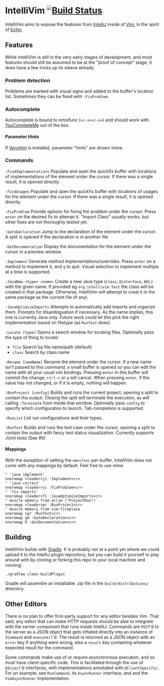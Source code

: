 IntelliVim [![Build Status](http://img.shields.io/travis/dhleong/intellivim.svg?style=flat)](https://travis-ci.org/dhleong/intellivim)
==========

IntelliVim aims to expose the features from [IntelliJ](https://www.jetbrains.com/idea/) inside of [Vim](http://www.vim.org/),
in the spirit of [Eclim](http://eclim.org).


## Features

While IntelliVim is still in the very early stages of development, and most features
should still be assumed to be at the "proof of concept" stage, it does have a few tricks up its sleeve already.

### Problem detection

Problems are marked with visual signs and added to the buffer's location list. Sometimes
they can be fixed with `:FixProblem`.

### Autocomplete

Autocomplete is bound to omnifunc (`<c-x><c-o>`) and should work with [YouCompleteMe](https://github.com/Valloric/YouCompleteMe) out of the box.

#### Parameter Hints

If [VeryHint](https://github.com/dhleong/vim-veryhint) is installed, parameter "hints" are shown inline.

### Commands

`:FindImplementations`  Populate and open the quickfix buffer with locations of
implementations of the element under the cursor. If there was a single result,
it is opened directly.

`:FindUsages`  Populate and open the quickfix buffer with locations of
usages for the element under the cursor. If there was a single result,
it is opened directly.

`:FixProblem`  Provide options for fixing the problem under the cursor.
Press `enter` on the desired fix to attempt it. "Import Class" usually works,
but other fixes are not thoroughly tested yet.

`:GotoDeclaration`  Jump to the declaration of the element under the cursor.
A split is opened if the declaration is in another file

`:GetDocumentation`  Display the documentation for the element under the cursor
in a preview window.

`:Implement`  Generate method implementations/overrides. 
Press `enter` on a method to implement it, and `q` to quit. 
Visual selection to implement multiple at a time is supported.

`:JavaNew <type> <name>`  Create a new Java type (`class`, `@interface`, etc.)
with the given name. If provided eg `org.intellivim.Test` the class will be
created in that package. Otherwise, IntelliVim will attempt to creat it in
the same package as the current file (if any).

`:JavaOptimizeImports`  Attempts to automatically add imports and organize them.
Prompts for disambiguation if necessary. As the name implies, this one is currently
Java only. Future work could let this pick the right implementation based on filetype
(as `RunTest` does).

`:Locate [type]` Opens a search window for locating files. Optionally pass the type
of thing to locate: 
 - `file` Search by file name/path (default)
 - `class` Search by class name

`:Rename [newName]` Rename the element under the cursor. If a new name isn't passed
to this command, a small buffer is opened so you can edit the name with all your
usual vim bindings. Pressing `enter` in this buffer will commit the change; `ctrl-c`
or `q` will cancel. When pressing `enter`, if the value has not changed, or if it is
empty, nothing will happen.

`:RunProject [config]` Builds and runs the current project, opening a split to contain
the output. Closing the split will terminate the execution, as will calling 
`:Terminate` from inside that window. Optionally pass `config` to specify which
configuration to launch. Tab-completion is supported.

`:RunList` List run configurations and their types.

`:RunTest` Builds and runs the test case under the cursor, opening a split to contain
the output with fancy test status visualization. Currently supports JUnit tests (See #5)

#### Mappings

With the exception of setting the `omnifunc` per-buffer, IntelliVim does not come with
any mappings by default. Feel free to use mine:

```vim
" 'java implement'
nnoremap <leader>ji :Implement<cr>
" 'java correct'
nnoremap <leader>jc :FixProblem<cr>
" 'fix imports'
nnoremap <leader>fi :JavaOptimizeImports<cr>
" muscle memory from eclim ("ProjectRun")
nnoremap <leader>pr :RunProject<cr>
" muscle memory from vim-fireplace
nnoremap cpr :RunTest<cr>
nnoremap gd :GotoDeclaration<cr>
nnoremap K :GetDocumentation<cr>
```

## Building

IntelliVim builds with [Gradle](https://gradle.org). It is probably not at a point
yet where we could upload it to the IntelliJ plugin repository, but you can build
it yourself to play around with by cloning or forking this repo to your local machine
and running:

    ./gradlew clean buildPlugin

Gradle will assemble an installable .zip file in the `build/distributions/` directory.

## Other Editors

There is no plan to offer first-party support for any editor besides Vim. That said,
any editor that can make HTTP requests should be able to integrate with the server
component that runs inside IntelliJ. Commands are `POST`'d to the server as a JSON
object that gets inflated directly into an instance of `ICommand` and `execute()`'d.
The result is returned as a JSON object with an `error` key if anything went wrong,
else a `result` key containing whatever expected result for the command.

Some commands make use of or require asynchronous execution, and so must have
client-specific code. This is facilitated through the use of `@Inject`'d interfaces,
with implementations annotated with `@ClientSpecific`. For an example, see `RunCommand`,
its `AsyncRunner` interface, and and the `VimAsyncRunner` implementation.
